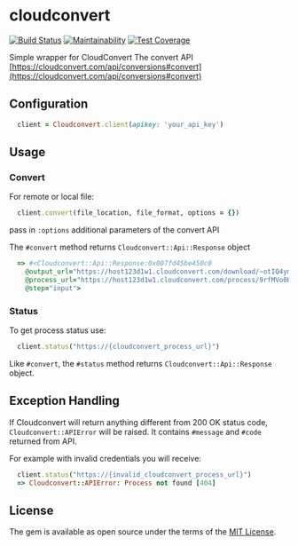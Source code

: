 # cloudconvert
[![Build Status](https://travis-ci.org/ldrner/cloudconvert.svg?branch=master)](https://travis-ci.org/ldrner/cloudconvert)
[![Maintainability](https://api.codeclimate.com/v1/badges/d402008317c8f6cc6715/maintainability)](https://codeclimate.com/github/ldrner/cloudconvert/maintainability)
[![Test Coverage](https://api.codeclimate.com/v1/badges/d402008317c8f6cc6715/test_coverage)](https://codeclimate.com/github/ldrner/cloudconvert/test_coverage)

Simple wrapper for CloudConvert The convert API
[https://cloudconvert.com/api/conversions#convert](https://cloudconvert.com/api/conversions#convert)

## Configuration
``` ruby
  client = Cloudconvert.client(apikey: 'your_api_key')
```
## Usage

### Convert

For remote or local file:
``` ruby
  client.convert(file_location, file_format, options = {})
```
pass in `:options` additional parameters of the convert API

The `#convert` method returns `Cloudconvert::Api::Response` object
``` ruby
  => #<Cloudconvert::Api::Response:0x007fd45be450c0
    @output_url="https://host123d1w1.cloudconvert.com/download/~otIQ4ymiJAZIDKoOuYBK2V8hsXg",
    @process_url="https://host123d1w1.cloudconvert.com/process/9rfMVo0H7cz5YTFA3CbE",
    @step="input">
```

### Status
To get process status use:

``` ruby
  client.status("https://{cloudconvert_process_url}")
```
Like `#convert`, the `#status` method returns `Cloudconvert::Api::Response` object.

## Exception Handling

If Cloudconvert will return anything different from 200 OK status code, `Cloudconvert::APIError` will be raised. It contains `#message` and `#code` returned from API.

For example with invalid credentials you will receive:

``` ruby
  client.status("https://{invalid_cloudconvert_process_url}")
  => Cloudconvert::APIError: Process not found [404]
```
## License

The gem is available as open source under the terms of the [MIT License](http://opensource.org/licenses/MIT).
